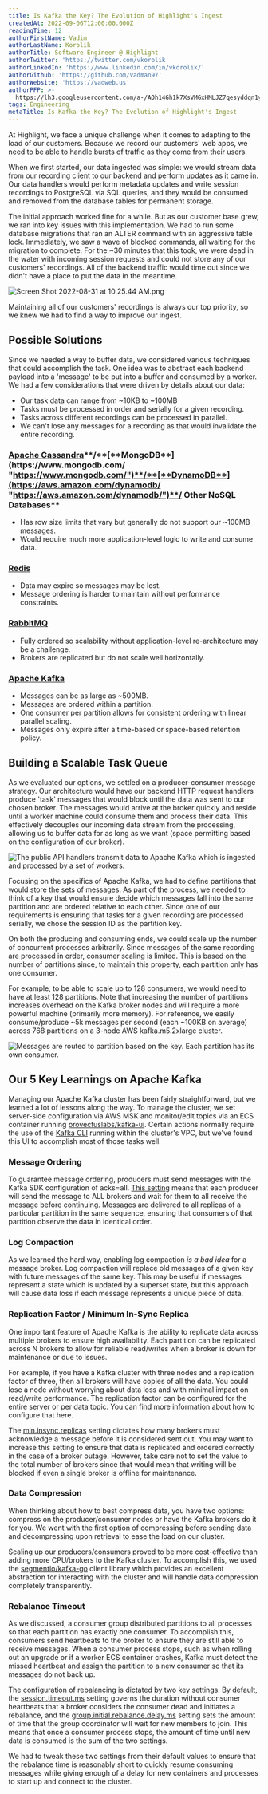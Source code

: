```yaml
---
title: Is Kafka the Key? The Evolution of Highlight's Ingest
createdAt: 2022-09-06T12:00:00.000Z
readingTime: 12
authorFirstName: Vadim
authorLastName: Korolik
authorTitle: Software Engineer @ Highlight
authorTwitter: 'https://twitter.com/vkorolik'
authorLinkedIn: 'https://www.linkedin.com/in/vkorolik/'
authorGithub: 'https://github.com/Vadman97'
authorWebsite: 'https://vadweb.us'
authorPFP: >-
  https://lh3.googleusercontent.com/a-/AOh14Gh1k7XsVMGxHMLJZ7qesyddqn1y4EKjfbodEYiY=s96-c
tags: Engineering
metaTitle: Is Kafka the Key? The Evolution of Highlight's Ingest
---
```


At Highlight, we face a unique challenge when it comes to adapting to the load of our customers. Because we record our customers' web apps, we need to be able to handle bursts of traffic as they come from their users.

When we first started, our data ingested was simple: we would stream data from our recording client to our backend and perform updates as it came in. Our data handlers would perform metadata updates and write session recordings to PostgreSQL via SQL queries, and they would be consumed and removed from the database tables for permanent storage.

The initial approach worked fine for a while. But as our customer base grew, we ran into key issues with this implementation. We had to run some database migrations that ran an ALTER command with an aggressive table lock. Immediately, we saw a wave of blocked commands, all waiting for the migration to complete. For the ~30 minutes that this took, we were dead in the water with incoming session requests and could not store any of our customers' recordings. All of the backend traffic would time out since we didn't have a place to put the data in the meantime.

![Screen Shot 2022-08-31 at 10.25.44 AM.png](https://media.graphassets.com/xaXUNlnoSyuALueQg9yH "Screen Shot 2022-08-31 at 10.25.44 AM.png")

Maintaining all of our customers' recordings is always our top priority, so we knew we had to find a way to improve our ingest.

<BlogCallToAction />

## Possible Solutions

Since we needed a way to buffer data, we considered various techniques that could accomplish the task. One idea was to abstract each backend payload into a 'message' to be put into a buffer and consumed by a worker. We had a few considerations that were driven by details about our data:

-   Our task data can range from ~10KB to ~100MB
-   Tasks must be processed in order and serially for a given recording.
-   Tasks across different recordings can be processed in parallel.
-   We can't lose any messages for a recording as that would invalidate the entire recording.

### [**Apache Cassandra**](https://cassandra.apache.org/_/index.html "https://cassandra.apache.org/\_/index.html")**/**[**MongoDB**](https://www.mongodb.com/ "https://www.mongodb.com/")**/**[**DynamoDB**](https://aws.amazon.com/dynamodb/ "https://aws.amazon.com/dynamodb/")**/ Other NoSQL Databases**

-   Has row size limits that vary but generally do not support our ~100MB messages.
-   Would require much more application-level logic to write and consume data.

### [**Redis**](https://redis.io/ "https://redis.io/")

-   Data may expire so messages may be lost.
-   Message ordering is harder to maintain without performance constraints.

### [**RabbitMQ**](https://www.rabbitmq.com/ "https://www.rabbitmq.com/")

-   Fully ordered so scalability without application-level re-architecture may be a challenge.
-   Brokers are replicated but do not scale well horizontally.

### [**Apache Kafka**](https://kafka.apache.org/ "https://kafka.apache.org/")

-   Messages can be as large as ~500MB.
-   Messages are ordered within a partition.
-   One consumer per partition allows for consistent ordering with linear parallel scaling.
-   Messages only expire after a time-based or space-based retention policy.

## Building a Scalable Task Queue

As we evaluated our options, we settled on a producer-consumer message strategy. Our architecture would have our backend HTTP request handlers produce 'task' messages that would block until the data was sent to our chosen broker. The messages would arrive at the broker quickly and reside until a worker machine could consume them and process their data. This effectively decouples our incoming data stream from the processing, allowing us to buffer data for as long as we want (space permitting based on the configuration of our broker).

![The public API handlers transmit data to Apache Kafka which is ingested and processed by a set of workers.](https://media.graphassets.com/resize=width:1866,height:858/yP2D8dCaTZuuDAsJ1JCi "Untitled.png")

Focusing on the specifics of Apache Kafka, we had to define partitions that would store the sets of messages. As part of the process, we needed to think of a key that would ensure decide which messages fall into the same partition and are ordered relative to each other. Since one of our requirements is ensuring that tasks for a given recording are processed serially, we chose the session ID as the partition key.

On both the producing and consuming ends, we could scale up the number of concurrent processes arbitrarily. Since messages of the same recording are processed in order, consumer scaling is limited. This is based on the number of partitions since, to maintain this property, each partition only has one consumer.

For example, to be able to scale up to 128 consumers, we would need to have at least 128 partitions. Note that increasing the number of partitions increases overhead on the Kafka broker nodes and will require a more powerful machine (primarily more memory). For reference, we easily consume/produce ~5k messages per second (each ~100KB on average) across 768 partitions on a 3-node AWS kafka.m5.2xlarge cluster.

![Messages are routed to partition based on the key. Each partition has its own consumer.](https://media.graphassets.com/resize=width:2060,height:1932/3e6s9K0aQ1afQ3rdrDeE "Untitled (1).png")

## Our 5 Key Learnings on Apache Kafka

Managing our Apache Kafka cluster has been fairly straightforward, but we learned a lot of lessons along the way. To manage the cluster, we set server-side configuration via AWS MSK and monitor/edit topics via an ECS container running [provectuslabs/kafka-ui](https://hub.docker.com/r/provectuslabs/kafka-ui "https://hub.docker.com/r/provectuslabs/kafka-ui"). Certain actions normally require the use of the [Kafka CLI](https://docs.aws.amazon.com/msk/latest/developerguide/create-topic.html "https://docs.aws.amazon.com/msk/latest/developerguide/create-topic.html") running within the cluster's VPC, but we've found this UI to accomplish most of those tasks well.

### Message Ordering

To guarantee message ordering, producers must send messages with the Kafka SDK configuration of acks=all. [This setting](https://docs.confluent.io/platform/current/installation/configuration/producer-configs.html#producerconfigs_acks "https://docs.confluent.io/platform/current/installation/configuration/producer-configs.html#producerconfigs_acks") means that each producer will send the message to ALL brokers and wait for them to all receive the message before continuing. Messages are delivered to all replicas of a particular partition in the same sequence, ensuring that consumers of that partition observe the data in identical order.

### Log Compaction

As we learned the hard way, enabling log compaction _is a bad idea_ for a message broker. Log compaction will replace old messages of a given key with future messages of the same key. This may be useful if messages represent a state which is updated by a superset state, but this approach will cause data loss if each message represents a unique piece of data.

### Replication Factor / Minimum In-Sync Replica

One important feature of Apache Kafka is the ability to replicate data across multiple brokers to ensure high availability. Each partition can be replicated across N brokers to allow for reliable read/writes when a broker is down for maintenance or due to issues.

For example, if you have a Kafka cluster with three nodes and a replication factor of three, then all brokers will have copies of all the data. You could lose a node without worrying about data loss and with minimal impact on read/write performance. The replication factor can be configured for the entire server or per data topic. You can find more information about how to configure that here.

The [min.insync.replicas](https://www.conduktor.io/kafka/kafka-topic-configuration-min-insync-replicas "https://www.conduktor.io/kafka/kafka-topic-configuration-min-insync-replicas") setting dictates how many brokers must acknowledge a message before it is considered sent out. You may want to increase this setting to ensure that data is replicated and ordered correctly in the case of a broker outage. However, take care not to set the value to the total number of brokers since that would mean that writing will be blocked if even a single broker is offline for maintenance.

### Data Compression

When thinking about how to best compress data, you have two options: compress on the producer/consumer nodes or have the Kafka brokers do it for you. We went with the first option of compressing before sending data and decompressing upon retrieval to ease the load on our cluster.

Scaling up our producers/consumers proved to be more cost-effective than adding more CPU/brokers to the Kafka cluster. To accomplish this, we used the [segmentio/kafka-go](https://github.com/segmentio/kafka-go "https://github.com/segmentio/kafka-go") client library which provides an excellent abstraction for interacting with the cluster and will handle data compression completely transparently.

### Rebalance Timeout

As we discussed, a consumer group distributed partitions to all processes so that each partition has exactly one consumer. To accomplish this, consumers send heartbeats to the broker to ensure they are still able to receive messages. When a consumer process stops, such as when rolling out an upgrade or if a worker ECS container crashes, Kafka must detect the missed heartbeat and assign the partition to a new consumer so that its messages do not back up.

The configuration of rebalancing is dictated by two key settings. By default, the [session.timeout.ms](https://docs.confluent.io/platform/current/installation/configuration/consumer-configs.html#consumerconfigs_session.timeout.ms "https://docs.confluent.io/platform/current/installation/configuration/consumer-configs.html#consumerconfigs_session.timeout.ms") setting governs the duration without consumer heartbeats that a broker considers the consumer dead and initiates a rebalance, and the [group.initial.rebalance.delay.ms](https://docs.confluent.io/platform/current/installation/configuration/broker-configs.html#brokerconfigs_group.initial.rebalance.delay.ms "https://docs.confluent.io/platform/current/installation/configuration/broker-configs.html#brokerconfigs_group.initial.rebalance.delay.ms") setting sets the amount of time that the group coordinator will wait for new members to join. This means that once a consumer process stops, the amount of time until new data is consumed is the sum of the two settings.

We had to tweak these two settings from their default values to ensure that the rebalance time is reasonably short to quickly resume consuming messages while giving enough of a delay for new containers and processes to start up and connect to the cluster.
